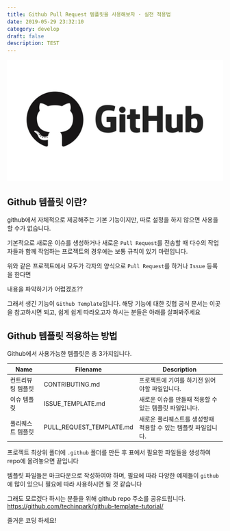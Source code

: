 ```yaml
---
title: Github Pull Request 템플릿을 사용해보자 - 실전 적용법
date: 2019-05-29 23:32:10
category: develop
draft: false
description: TEST
---
```


<img src="../../assets/2019-05-29/content.jpg">

## Github 템플릿 이란?
github에서 자체적으로 제공해주는 기본 기능이지만, 따로 설정을 하지 않으면 사용을 할 수가 없습니다.

기본적으로 새로운 이슈를 생성하거나 새로운 `Pull Request`를 전송할 때 다수의 작업자들과 함께 작업하는 프로젝트의 경우에는 보통 규칙이 있기 마련입니다.

위와 같은 프로젝트에서 모두가 각자의 양식으로 `Pull Request`를 하거나 `Issue` 등록을 한다면

내용을 파악하기가 어렵겠죠??

그래서 생긴 기능이 `Github Template`입니다.
해당 기능에 대한 깃헙 공식 문서는 이곳을 참고하시면 되고, 쉽게 쉽게 따라오고자 하시는 분들은 아래를 살펴봐주세요

## Github 템플릿 적용하는 방법 
Github에서 사용가능한 템플릿은 총 3가지입니다.

| Name      | Filename                 | Description                         |
| --------- | ------------------------ | ----------------------------------- |
| 컨트리뷰팅 템플릿 | CONTRIBUTING.md          | 프로젝트에 기여를 하기전 읽어야할 파일입니다.           |
| 이슈 템플릿    | ISSUE_TEMPLATE.md        | 새로운 이슈를 만들때 적용할 수 있는 템플릿 파일입니다.     |
| 풀리퀘스트 템플릿 | PULL_REQUEST_TEMPLATE.md | 새로운 풀리퀘스트를 생성할때 적용할 수 있는 템플릿 파일입니다. |

프로젝트 최상위 폴더에 `.github` 폴더를 만든 후 표에서 필요한 파일들을 생성하여 repo에 올려놓으면 끝입니다

템플릿 파일들은 마크다운으로 작성하여야 하며, 필요에 따라 다양한 예제들이 `github`에 많이 있으니
필요에 따라 사용하시면 될 것 같습니다

그래도 모르겠다 하시는 분들을 위해 github repo 주소를 공유드립니다. 
https://github.com/techinpark/github-template-tutorial/ 

즐거운 코딩 하세요!

